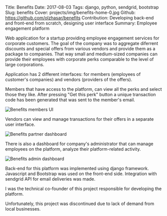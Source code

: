 Title: Benefits
Date: 2017-08-03
Tags: django, python, sendgrid, bootstrap
Slug: benefits
Cover: projects/img/benefits-home-0.jpg
Github: https://github.com/olzhasar/benefits
Contribution: Developing back-end and front-end from scratch, designing user interface
Summary: Employee engagement platform

Web application for a startup providing employee engagement services for corporate customers. The goal of the company was to aggregate diferrent discounts and special offers from various vendors and provide them as a package to companies. That way small and medium-sized companies can provide their employees with corporate perks comparable to the level of large corporations.

Application has 2 different interfaces: for members (employees of customer's companies) and vendors (providers of the offers).

Members that have access to the platform, can view all the perks and select those they like. After pressing "Get this perk" button a unique transaction code has been generated that was sent to the member's email.

![Benefits members UI]({attach}img/benefits-home-0.jpg)

Vendors can view and manage transactions for their offers in a separate user interface.

![Benefits partner dashboard]({attach}img/benefits-partner-0.jpg)

There is also a dashboard for company's administrator that can manage employees on the platform, analyze their platform-related activity.

![Benefits admin dashboard]({attach}img/benefits-dashboard.jpg)

Back-end for this platform was implemented using django framework. Javascript and Bootstrap was used on the front-end side. Integration with sendgrid API for email deliveries was made.

I was the technical co-founder of this project responsible for developing the platform.

Unfortunately, this project was discontinued due to lack of demand from local businesses.

